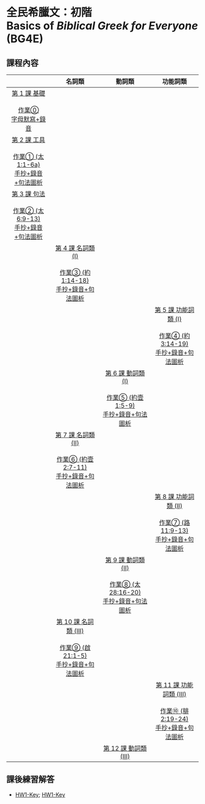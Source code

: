 # 全民希臘文：初階<br> Basics of *Biblical Greek for Everyone* (BG4E) 

## 課程內容


|     |  名詞類   | 動詞類| 功能詞類 |
| :---: | :---: | :---: | :---: |
|    [第 1 課 基礎](§1.md) <br><br>[作業⓪<br>字母默寫+錄音](HW/HWa.md)|  | | |
| [第 2 課 工具](§2.md) <br><br>[作業① (太 1:1-6a)<br>手抄+錄音+句法圖析](HW/HW1.md)| | |
|   [第 3 課 句法](§3.md)<br><br>[作業② (太 6:9-13)<br>手抄+錄音+句法圖析](HW/HW2.md)  | | ||
| | [第 4 課 名詞類 (I)](§4.md)<br><br>[作業③ (約 1:14-18)<br>手抄+錄音+句法圖析](HW/HW3.md)| | | 
| |||[第 5 課 功能詞類 (I)](§5.md)<br><br>[作業④ (約 3:14-19)<br>手抄+錄音+句法圖析](HW/HW4.md) 
| | |[第 6 課 動詞類 (I)](§6.md)<br><br>[作業⑤ (約壹 1:5-9)<br>手抄+錄音+句法圖析](HW/HW5.md) | |
| | [第 7 課 名詞類 (II)](§7.md)<br><br>[作業⑥ (約壹 2:7-11)<br>手抄+錄音+句法圖析](HW/HW6.md) | | |
| | | | [第 8 課 功能詞類 (II)](§8.md) <br><br>[作業⑦ (路 11:9-13)<br>手抄+錄音+句法圖析](HW/HW7.md)| 
| |  |[第 9 課 動詞類 (II)]($9.md)<br><br>[作業⑧ (太28:16-20)<br>手抄+錄音+句法圖析](HW/HW8.md) | |
| |  [第 10 課 名詞類 (III)](%C2%A710.md)<br><br>[作業⑨ (啟 21:1-5)<br>手抄+錄音+句法圖析](HW/HW9.md) | |
| | | |  [第 11 課 功能詞類 (III)](%C2%A711.md)<br><br>[作業⑩ (腓 2:19-24)<br>手抄+錄音+句法圖析](HW/HW10.md) | 
| | | [第 12 課 動詞類 (III)](%C2%A712.md) | |


## 課後練習解答
- [HW1-Key](HW-Key/HW1-Key.md); [HW1-Key](HW-Key/HW1-Key.md)
